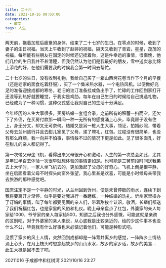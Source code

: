 ```yaml
---
title: 二十六
date: 2021-10-16 00:00:00
categories:
  - 散文
tags: 人生
---
```


两天前，拖着加班后疲惫的身体，结束了二十七岁的生日。在零点的时候，收到了妻子的生日祝福。当天上午收到了赵婷的祝福，隔天又收到了青岩，星星，茂茂的祝福。每年能有些朋友在固定的时候还记挂着你，这是件幸运的事情，很惭愧，他们几位的生日我并不甚清楚，但我仍然认为他们是我最好的朋友，雪中送炭总比锦上添花的好，在他们需要我的时候我会第一时间去帮忙。

二十七岁的生日，没有收到礼物，我给自己买了一箱山西烤花卷当作下个月的早餐（还是老家的面食吃着舒服），买了一个集米热水器，一个电热风机，以便做好充足的准备迎接成都的寒冬。老旧的油汀准备挂咸鱼出手了，忙碌的工作回到家打开还没等到热好就要睡觉，于我实是鸡肋。每年在自己生日的时候给自己挑选礼物，已经成为了一种习惯，这种仪式感让我对自己的生活十分满足。

今年经历的人生大事很多，买房结婚一套组合拳，之前所有的积蓄一扫而空，还欠下了外债，在买房付款那一瞬间一种一无所有的感觉涌上心头，毕竟房子没有住上，身无分文，却又无可奈何。结婚又是另一桩人生大事，领证，拍婚纱照，带着父母去兰州旅行并且去甜儿家见了父母，递了聘礼，红包。过程没有很简单，也没有那么麻烦，我一向并不怕事，事情躲不过的情况下更是如此。见了很多面孔，好在甜儿的亲人都记得了。

第一次带父母坐飞机，看得出来父母很开心和激动，人生的第一次总会如此，尤其是年过半百去体验一次很早就想体验的事情更如是。也可能是三舅前段时间送我弟去上大学时，一家人坐飞机去的，更加激起了父母的好奇心。飞机上倒是很平静，坐在后面看着父母不时探头向窗外张望，我心里甚是欢喜，可能是小时候母亲带我去旅游的那种感觉吧。

国庆注定不是一个平静的时光，从兰州回到忻州，便是未曾停歇的雨水，连续下到我将要离开才渐停，似乎是要对我进行一番磨练，一种结婚的洗礼。忻州家里操办了订婚的事情，叫了每年都要见面的亲人们，带着甜挨个认识，敬酒。长辈们都送了我们祝福红包，也是家里的风俗和礼仪。晚上母亲盘点了红包，外婆家的亲人每家给1000，爷爷家的亲人每家给500，知道之后我也分外感慨，可能这就是亲疏的区别吧，对于外婆家的亲人来说，从心底我是比较亲近的，给的少这件事本也没什么不公，毕竟我有什么好事也未必惦记着他们，可能是种形式吧。

见惯了家乡的风土人情，突然回到成都却是一阵背井离乡的感觉，一阵阵乡土情结涌上心头，在月上枝头时想念起故乡的山山水水，故乡的家乡话，故乡的美食… 此生大概是回不去了吧。

20211016 于成都中和红树湾
2021/10/16 23:27
